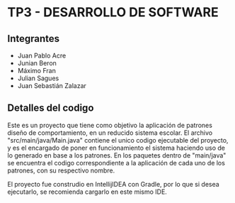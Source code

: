 # TP3 - DESARROLLO DE SOFTWARE
## Integrantes
- Juan Pablo Acre
- Junian Beron
- Máximo Fran
- Julian Sagues 
- Juan Sebastián Zalazar

## Detalles del codigo
Este es un proyecto que tiene como objetivo la aplicación de patrones diseño de comportamiento, en un reducido sistema escolar. El archivo "src/main/java/Main.java" contiene el unico codigo ejecutable del proyecto, y es el encargado de poner en funcionamiento el sistema haciendo uso de lo generado en base a los patrones. En los paquetes dentro de "main/java" se encuentra el codigo correspondiente a la aplicación de cada uno de los patrones, con su respectivo nombre.

El proyecto fue construdio en IntellijIDEA con Gradle, por lo que si desea ejecutarlo, se recomienda cargarlo en este mismo IDE.
